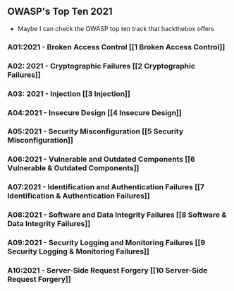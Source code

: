  ## OWASP's Top Ten  2021
  
  * Maybe I can check the OWASP top ten track that hackthebox offers
  
  ### A01:2021 - Broken Access Control  [[1 Broken Access Control]]
  
  ### A02: 2021 - Cryptographic Failures  [[2 Cryptographic Failures]]
  
  ### A03: 2021 - Injection  [[3 Injection]]
  ### A04:2021 - Insecure Design   [[4 Insecure Design]]
  
  ### A05:2021 - Security Misconfiguration  [[5 Security Misconfiguration]]
  
  ### A06:2021 - Vulnerable and Outdated Components  [[6 Vulnerable & Outdated Components]]
  
  ### A07:2021 - Identification and Authentication Failures   [[7 Identification & Authentication Failures]]
  
  ### A08:2021 - Software and Data Integrity Failures   [[8 Software & Data Integrity Failures]]
  
  ### A09:2021 - Security Logging and Monitoring Failures  [[9 Security Logging & Monitoring Failures]]
  
  ### A10:2021 - Server-Side Request Forgery  [[10 Server-Side Request Forgery]]